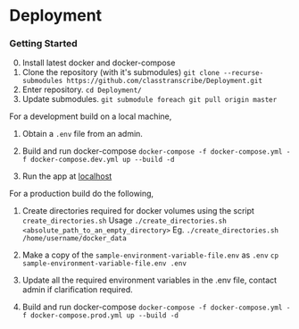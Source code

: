 # Deployment

### Getting Started

0. Install latest docker and docker-compose
1. Clone the repository (with it's submodules)
  `git clone --recurse-submodules https://github.com/classtranscribe/Deployment.git`
2. Enter repository.
  `cd Deployment/`
3. Update submodules.
  `git submodule foreach git pull origin master`

For a development build on a local machine,

1. Obtain a `.env` file from an admin.

2. Build and run docker-compose
  `docker-compose -f docker-compose.yml -f docker-compose.dev.yml up --build -d`
3. Run the app at [localhost](http://localhost)

For a production build do the following,

1. Create directories required for docker volumes using the script  `create_directories.sh`
  Usage `./create_directories.sh <absolute_path_to_an_empty_directory>`
  Eg. `./create_directories.sh /home/username/docker_data`
  
2. Make a copy of the `sample-environment-variable-file.env` as `.env`
  `cp sample-environment-variable-file.env .env`
  
3. Update all the required environment variables in the .env file, contact admin if clarification required.

4. Build and run docker-compose
  `docker-compose -f docker-compose.yml -f docker-compose.prod.yml up --build -d`
